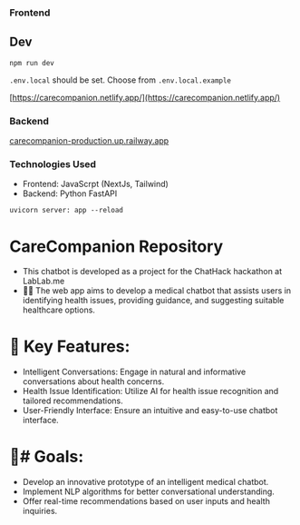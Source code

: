 
### Frontend

## Dev

`npm run dev`

`.env.local` should be set. Choose from `.env.local.example`

[https://carecompanion.netlify.app/](https://carecompanion.netlify.app/)

### Backend

[carecompanion-production.up.railway.app](carecompanion-production.up.railway.app)

### Technologies Used
- Frontend: JavaScrpt (NextJs, Tailwind)
- Backend: Python FastAPI
  

`uvicorn server: app --reload`

# CareCompanion Repository

-  This chatbot is developed as a project for the ChatHack hackathon at LabLab.me
-  🏥🤖 The web app aims to develop a medical chatbot that assists users in identifying health issues, providing guidance, and suggesting suitable healthcare options.

# 🚀 Key Features:

- Intelligent Conversations: Engage in natural and informative conversations about health concerns.
- Health Issue Identification: Utilize AI for health issue recognition and tailored recommendations.
- User-Friendly Interface: Ensure an intuitive and easy-to-use chatbot interface.

# 🎯# Goals:

- Develop an innovative prototype of an intelligent medical chatbot.
- Implement NLP algorithms for better conversational understanding.
- Offer real-time recommendations based on user inputs and health inquiries.
